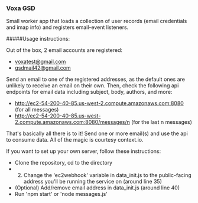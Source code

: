 ### Voxa GSD

Small worker app that loads a collection of user records (email credentials and imap info) and registers email-event listeners.

#####Usage instructions:

Out of the box, 2 email accounts are registered:
  * voxatest@gmail.com
  * gsdmail42@gmail.com

Send an email to one of the registered addresses, as the default ones are unlikely to receive an email on their own. Then, check the following api endpoints for email data including subject, body, authors, and more:
  * http://ec2-54-200-40-85.us-west-2.compute.amazonaws.com:8080 (for all messages)
  * http://ec2-54-200-40-85.us-west-2.compute.amazonaws.com:8080/messages/n (for the last n messages)

That's basically all there is to it! Send one or more email(s) and use the api to consume data. All of the magic is courtesy context.io.

If you want to set up your own server, follow these instructions:
  * Clone the repository, cd to the directory
  * 2. Change the 'ec2webhook' variable in data_init.js to the public-facing address you'll be running the service on (around line 35)
  * (Optional) Add/remove email address in data_init.js (around line 40)
  * Run 'npm start' or 'node messages.js'